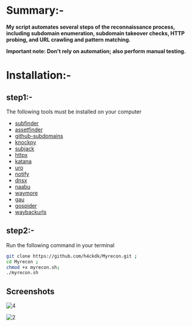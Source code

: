 # Summary:-

**My script automates several steps of the reconnaissance process, including **subdomain enumeration, subdomain takeover checks, HTTP probing, and URL crawling** and pattern matching.**

****Important note:** Don't rely on automation; also perform manual testing.**



# Installation:-

## step1:-

The following tools must be installed on your computer

- [subfinder](https://github.com/projectdiscovery/subfinder)
- [assetfinder](https://github.com/tomnomnom/assetfinder)
- [github-subdomains](https://github.com/gwen001/github-subdomains)
- [knockpy](https://github.com/guelfoweb/knock)
- [subjack](https://github.com/haccer/subjack)
- [httpx](https://github.com/projectdiscovery/httpx)
- [katana](https://github.com/projectdiscovery/katana)
- [uro](https://github.com/s0md3v/uro)
- [notify](https://github.com/projectdiscovery/notify)
- [dnsx](https://github.com/projectdiscovery/dnsx)
- [naabu](https://github.com/projectdiscovery/naabu)
- [waymore](https://github.com/xnl-h4ck3r/waymore)
- [gau](https://github.com/lc/gau)
- [gospider](https://github.com/jaeles-project/gospider)
- [waybackurls](https://github.com/tomnomnom/waybackurls)

## step2:-

Run the following command in your terminal

``` bash
git clone https://github.com/h4ckdk/Myrecon.git ;
cd Myrecon ;
chmod +x myrecon.sh;
./myrecon.sh
```
## Screenshots

![4](https://github.com/user-attachments/assets/f21d1389-ed3c-4562-bbdd-2dc964bc7f50)

![2](https://github.com/user-attachments/assets/ec824d62-7c09-4d7a-9f66-daacee998db9)


